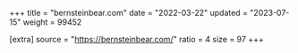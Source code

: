+++
title = "bernsteinbear.com"
date = "2022-03-22"
updated = "2023-07-15"
weight = 99452

[extra]
source = "https://bernsteinbear.com/"
ratio = 4
size = 97
+++
